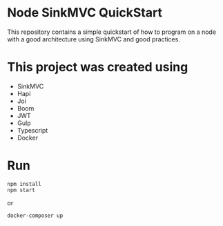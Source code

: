 # Node SinkMVC QuickStart

This repository contains a simple quickstart of how to program on a node with a good architecture using SinkMVC and good practices.

# This project was created using

* SinkMVC
* Hapi
* Joi
* Boom
* JWT
* Gulp
* Typescript
* Docker

# Run

```
npm install
npm start
```

or

```
docker-composer up
```